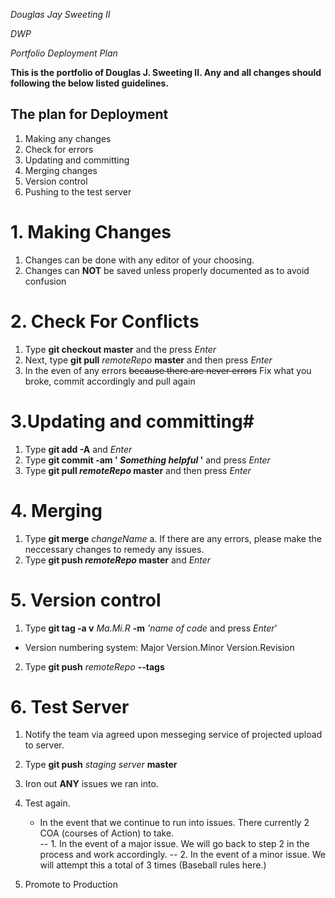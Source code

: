 *Douglas Jay Sweeting II*

*DWP*

*Portfolio Deployment Plan*



**This is the portfolio of Douglas J. Sweeting II. Any and all changes should following the below listed guidelines.** 


## The plan for Deployment
1. Making any changes
2. Check for errors
3. Updating and committing
4. Merging changes 
5. Version control
5. Pushing to the test server



# 1.  Making Changes #
1. Changes can be done with any editor of your choosing.
2. Changes can **NOT** be saved unless properly documented as to avoid confusion

# 2.  Check For Conflicts #
1.  Type **git checkout master** and the press *Enter* 
2.  Next, type **git pull** *remoteRepo* **master** and then press *Enter*
3. In the even of any errors ~~because there are never errors~~ Fix what you broke, commit accordingly and pull again

# 3.Updating and committing#
1.  Type **git add -A** and *Enter*
2.  Type **git commit -am ' _Something helpful_ '** and press *Enter*
3.  Type **git pull _remoteRepo_ master** and then press *Enter*

# 4. Merging #
1.  Type **git merge** *changeName*
a. If there are any errors, please make the neccessary changes to remedy any issues.   
2.  Type **git push _remoteRepo_ master** and *Enter*	

# 5. Version control #
1.  Type **git tag -a v** *Ma.Mi.R* **-m** *'name of code* and press *Enter*'
- Version numbering system: Major Version.Minor Version.Revision
2.  Type **git push** *remoteRepo* **--tags**

# 6.  Test Server  #
1.  Notify the team via agreed upon messeging service of projected upload to server.
2.  Type **git push** *staging server* **master**
3.  Iron out **ANY** issues we ran into.
4.  Test again.
	  -  In the event that we continue to run into issues. There currently 2 COA (courses of Action) to take.  
	  -- 1.  In the event of a major issue. We will go back to step 2 in the process and work accordingly.
	  -- 2.  In the event of a minor issue. We will attempt this a total of 3 times (Baseball rules here.)

5.  Promote to Production